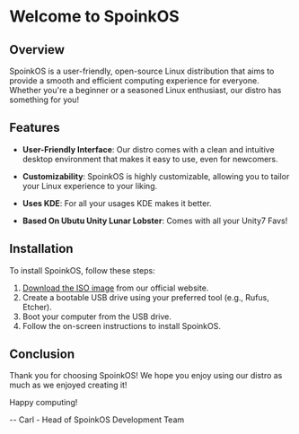 # Welcome to SpoinkOS

## Overview

SpoinkOS is a user-friendly, open-source Linux distribution that aims to provide a smooth and efficient computing experience for everyone. Whether you're a beginner or a seasoned Linux enthusiast, our distro has something for you! 

## Features

- **User-Friendly Interface**: Our distro comes with a clean and intuitive desktop environment that makes it easy to use, even for newcomers.

- **Customizability**: SpoinkOS is highly customizable, allowing you to tailor your Linux experience to your liking.

- **Uses KDE**: For all your usages KDE makes it better.

- **Based On Ubutu Unity Lunar Lobster**: Comes with all your Unity7 Favs!
## Installation

To install SpoinkOS, follow these steps:

1. [Download the ISO image](https://archive.org/details/spoink-os) from our official website.
2. Create a bootable USB drive using your preferred tool (e.g., Rufus, Etcher).
3. Boot your computer from the USB drive.
4. Follow the on-screen instructions to install SpoinkOS.
## Conclusion 

Thank you for choosing SpoinkOS! We hope you enjoy using our distro as much as we enjoyed creating it!

Happy computing!
  
\-- Carl - Head of SpoinkOS Development Team

